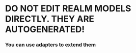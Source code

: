# DO NOT EDIT REALM MODELS DIRECTLY. THEY ARE AUTOGENERATED!

### You can use adapters to extend them